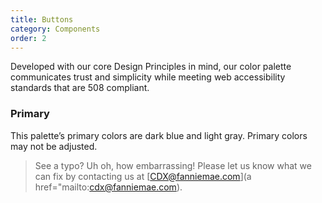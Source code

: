 ```yaml
---
title: Buttons
category: Components
order: 2
---
```


Developed with our core Design Principles in mind, our color palette communicates trust and simplicity while meeting web accessibility standards that are 508 compliant. 

### Primary

This palette’s primary colors are dark blue and light gray. Primary colors may not be adjusted. 



> See a typo? Uh oh, how embarrassing! Please let us know what we can fix by contacting us at [CDX@fanniemae.com](a href="mailto:cdx@fanniemae.com).